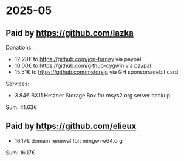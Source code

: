# 2025-05

## Paid by https://github.com/lazka

Donations:

* 12.28€ to https://github.com/jon-turney via paypal
* 10.00€ to https://github.com/github-cygwin via paypal
* 15.51€ to https://github.com/mstorsjo via GH sponsors/debit card

Services:

* 3.84€ BX11 Hetzner Storage Box for msys2.org server backup

Sum: 41.63€

## Paid by https://github.com/elieux

* 16.17€ domain renewal for: mingw-w64.org

Sum: 16.17€
